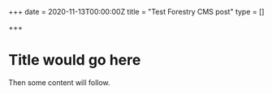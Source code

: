+++
date = 2020-11-13T00:00:00Z
title = "Test Forestry CMS post"
type = []

+++
# Title would go here

Then some content will follow.